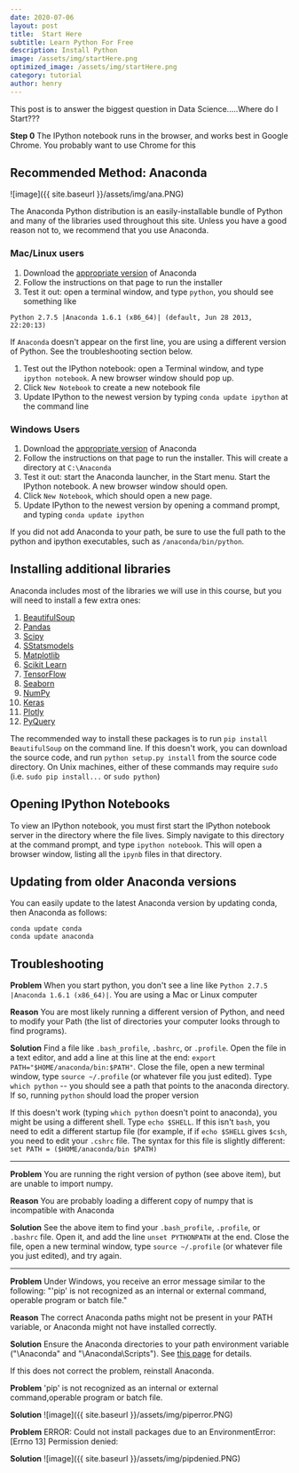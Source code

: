 ```yaml
---
date: 2020-07-06 
layout: post
title:  Start Here
subtitle: Learn Python For Free
description: Install Python
image: /assets/img/startHere.png
optimized_image: /assets/img/startHere.png
category: tutorial
author: henry
---
```


This post is to answer the biggest question in Data Science.....Where do I Start???


**Step 0** 
The IPython notebook runs in the browser, and works best in Google Chrome. You probably want to use Chrome for this

## Recommended Method: Anaconda
![image]({{ site.baseurl }}/assets/img/ana.PNG)

The Anaconda Python distribution is an easily-installable bundle of Python and many of the libraries used throughout this site. Unless you have a good reason not to, we recommend that you use Anaconda.

### Mac/Linux users
1. Download the [appropriate version](https://docs.anaconda.com/anaconda/install/) of Anaconda
1. Follow the instructions on that page to run the installer
1. Test it out: open a terminal window, and type ``python``, you should see something like
```
Python 2.7.5 |Anaconda 1.6.1 (x86_64)| (default, Jun 28 2013, 22:20:13) 
```
If `Anaconda` doesn't appear on the first line, you are using a different version of Python. See the troubleshooting section below.

1. Test out the IPython notebook: open a Terminal window, and type `ipython notebook`. A new browser window should pop up. 
1. Click `New Notebook` to create a new notebook file
1. Update IPython to the newest version by typing `conda update ipython` at the command line

### Windows Users
1. Download the [appropriate version](https://docs.anaconda.com/anaconda/install/) of Anaconda
1. Follow the instructions on that page to run the installer. This will create a directory at `C:\Anaconda`
1. Test it out: start the Anaconda launcher, in the Start menu. Start the IPython notebook. A new browser window should open. 
1. Click `New Notebook`, which should open a new page.
1. Update IPython to the newest version by opening a command prompt, and typing `conda update ipython`

If you did not add Anaconda to your path, be sure to use the full path to the python and ipython executables, such as `/anaconda/bin/python`.

## Installing additional libraries
Anaconda includes most of the libraries we will use in this course, but you will need to install a few extra ones:

1. [BeautifulSoup](http://www.crummy.com/software/BeautifulSoup/)
1. [Pandas](https://pandas.pydata.org/)
1. [Scipy](https://www.scipy.org/getting-started.html)
1. [SStatsmodels](https://www.statsmodels.org/stable/index.html)
1. [Matplotlib](https://matplotlib.org/)
1. [Scikit Learn](https://scikit-learn.org/stable/)
1. [TensorFlow](https://www.tensorflow.org/)
1. [Seaborn](http://web.stanford.edu/~mwaskom/software/seaborn/)
1. [NumPy](https://numpy.org/)
1. [Keras](https://keras.io/)
1. [Plotly](https://plotly.com/)
1. [PyQuery](https://pythonhosted.org/pyquery/)

The recommended way to install these packages is to run `pip install BeautifulSoup` on the command line. If this doesn't work, you can download the source code, and run `python setup.py install` from the source code directory. On Unix machines, either of these commands may require `sudo` (i.e. `sudo pip install...` or `sudo python`)

## Opening IPython Notebooks
To view an IPython notebook, you must first start the IPython notebook server in the directory where the file lives. Simply navigate to this directory at the command prompt, and type `ipython notebook`. This will open a browser window, listing all the `ipynb` files in that directory.

## Updating from older Anaconda versions
You can easily update to the latest Anaconda version by updating conda, then Anaconda as follows:

```
conda update conda
conda update anaconda
```

## Troubleshooting

**Problem**
When you start python, you don't see a line like `Python 2.7.5 |Anaconda 1.6.1 (x86_64)|`. You are using a Mac or Linux computer

**Reason**
You are most likely running a different version of Python, and need to modify your Path (the list of directories your computer looks through to find programs). 

**Solution**
Find a file like `.bash_profile`, `.bashrc`, or `.profile`. Open the file in a text editor, and add a line at this line at the end: `export PATH="$HOME/anaconda/bin:$PATH"`. Close the file, open a new terminal window, type `source ~/.profile` (or whatever file you just edited). Type `which python` -- you should see a path that points to the anaconda directory. If so, running `python` should load the proper version

If this doesn't work (typing `which python` doesn't point to anaconda), you might be using a different shell. Type `echo $SHELL`. If this isn't `bash`, you need to edit a different startup file (for example, if if `echo $SHELL` gives `$csh`, you need to edit your `.cshrc` file. The syntax for this file is slightly different: `set PATH = ($HOME/anaconda/bin $PATH)`
***

**Problem**
You are running the right version of python (see above item), but are unable to import numpy. 

**Reason**
You are probably loading a different copy of numpy that is incompatible with Anaconda

**Solution**
See the above item to find your `.bash_profile`, `.profile`, or `.bashrc` file. Open it, and add the line `unset PYTHONPATH` at the end. Close the file, open a new terminal window, type `source ~/.profile` (or whatever file you just edited), and try again.
***

**Problem**
Under Windows, you receive an error message similar to the following: "'pip' is not recognized as an internal or external command, operable program or batch file."

**Reason**
The correct Anaconda paths might not be present in your PATH variable, or Anaconda might not have installed correctly.

**Solution**
Ensure the Anaconda directories to your path environment variable ("\Anaconda" and "\Anaconda\Scripts").  See [this page](http://superuser.com/questions/284342/what-are-path-and-other-environment-variables-and-how-can-i-set-or-use-them) for details.

If this does not correct the problem, reinstall Anaconda.

**Problem**
'pip' is not recognized as an internal or external command,operable program or batch file.

**Solution**
![image]({{ site.baseurl }}/assets/img/piperror.PNG)

**Problem**
ERROR: Could not install packages due to an EnvironmentError: [Errno 13] Permission denied:

**Solution**
![image]({{ site.baseurl }}/assets/img/pipdenied.PNG)



